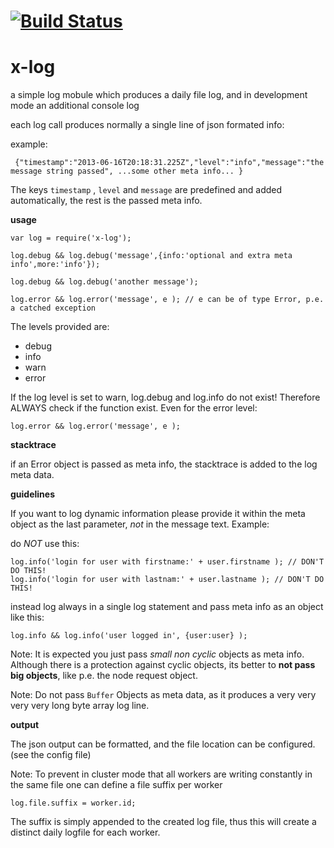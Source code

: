 [![Build Status](https://travis-ci.org/x-component/x-log.png?v0.0.3)](https://travis-ci.org/x-component/x-log)
=======================================================================================================



x-log
=====

a simple log mobule which produces a daily file log,
and in development mode an additional console log

each log call produces normally a single line of json formated info:

example:

     {"timestamp":"2013-06-16T20:18:31.225Z","level":"info","message":"the message string passed", ...some other meta info... }


The keys `timestamp` , `level` and `message` are predefined and added automatically, the rest is the passed meta info.

**usage**

    var log = require('x-log');

    log.debug && log.debug('message',{info:'optional and extra meta info',more:'info'});

    log.debug && log.debug('another message');

    log.error && log.error('message', e ); // e can be of type Error, p.e. a catched exception


The levels provided are:

 - debug
 - info
 - warn
 - error

If the log level is set to warn, log.debug and log.info do not exist!
Therefore ALWAYS check if the function exist. Even for the error
level:

    log.error && log.error('message', e );

**stacktrace**

if an Error object is passed as meta info, the stacktrace is added to the log meta data.

**guidelines**

If you want to log dynamic information please provide it within the meta object as
the last parameter, *not* in the message text. Example:

do *NOT* use this:

    log.info('login for user with firstname:' + user.firstname ); // DON'T DO THIS!
    log.info('login for user with lastnam:' + user.lastname ); // DON'T DO THIS!

instead log always in a single log statement and pass meta info as an
object like this:

    log.info && log.info('user logged in', {user:user} );

Note: It is expected you just pass *small* *non cyclic* objects as meta info. Although there is a
protection against cyclic objects, its better to **not pass big objects**, like p.e. the node
request object.

Note: Do not pass `Buffer` Objects as meta data, as it produces a
very very very very long byte array log line.


**output**

The json output can be formatted, and the file location can be
configured. (see the config file)

Note: To prevent in cluster mode that all workers are writing constantly in the same
file one can define a file suffix per worker

    log.file.suffix = worker.id;

The suffix is simply appended to the created log file, thus this will
create a distinct daily logfile for each worker.
